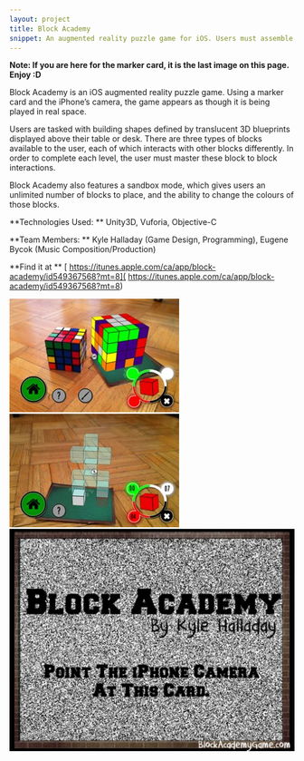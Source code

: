 ```yaml
---
layout: project
title: Block Academy
snippet: An augmented reality puzzle game for iOS. Users must assemble blocks according to blueprints that appear over a marker. Unity3D and Vuforia.
---
```


<strong>Note: If you are here for the marker card, it is the last image on this page. Enjoy :D </strong>

Block Academy is an iOS augmented reality puzzle game. Using a marker card and the iPhone’s camera, the game appears as though it is being played in real space. 

Users are tasked with building shapes defined by translucent 3D blueprints displayed above their table or desk. There are three types of blocks available to the user, each of which interacts with other blocks differently. In order to complete each level, the user must master these block to block interactions.

Block Academy also features a sandbox mode, which gives users an unlimited number of blocks to place, and the ability to change the colours of those blocks.

**Technologies Used: ** Unity3D, Vuforia, Objective-C

**Team Members: **  Kyle Halladay (Game Design, Programming), Eugene Bycok (Music Composition/Production)

**Find it at ** [ https://itunes.apple.com/ca/app/block-academy/id549367568?mt=8]( https://itunes.apple.com/ca/app/block-academy/id549367568?mt=8)

![Screenshot 1](/images/project_screens/blockacademy1.jpg)
![Screenshot 1](/images/project_screens/blockacademy2.jpg)
![Marker Card](/images/marker.png)